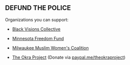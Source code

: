DEFUND THE POLICE
-----------------

Organizations you can support:

-   [Black Visions Collective](https://www.blackvisionsmn.org)

-   [Minnesota Freedom Fund](https://minnesotafreedomfund.org)

-   [Milwaukee Muslim Women\'s Coalition](https://www.mmwconline.org/donate/)

-   [The Okra Project](https://www.theokraproject.com)
    (Donate via [paypal.me/theokraproject](https://paypal.me/theokraproject))


